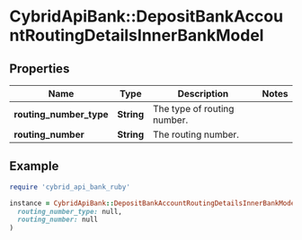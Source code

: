 # CybridApiBank::DepositBankAccountRoutingDetailsInnerBankModel

## Properties

| Name | Type | Description | Notes |
| ---- | ---- | ----------- | ----- |
| **routing_number_type** | **String** | The type of routing number. |  |
| **routing_number** | **String** | The routing number. |  |

## Example

```ruby
require 'cybrid_api_bank_ruby'

instance = CybridApiBank::DepositBankAccountRoutingDetailsInnerBankModel.new(
  routing_number_type: null,
  routing_number: null
)
```


